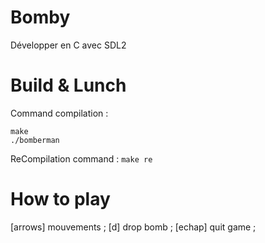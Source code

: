 # Bomby
Développer en C avec SDL2

# Build & Lunch
Command compilation :
```
make
./bomberman
```
ReCompilation command : ``` make re ```

# How to play
[arrows] mouvements ;
[d] drop bomb ;
[echap] quit game ;

